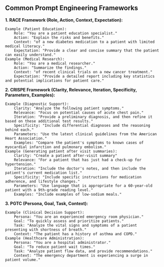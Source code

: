 ## Common Prompt Engineering Frameworks

**1. RACE Framework (Role, Action, Context, Expectation):**

    Example (Patient Education):
        Role: "You are a patient education specialist."
        Action: "Explain the risks and benefits."
        Context: "of a new diabetes medication to a patient with limited medical literacy."
        Expectation: "Provide a clear and concise summary that the patient can easily understand."
    Example (Medical Research):
        Role: "You are a medical researcher."
        Action: "Summarize the findings."
        Context: "of recent clinical trials on a new cancer treatment."
        Expectation: "Provide a detailed report including key statistics and potential implications for patient care."

**2. CRISPE Framework (Clarity, Relevance, Iteration, Specificity, Parameters, Examples):**

    Example (Diagnostic Support):
        Clarity: "Analyze the following patient symptoms."
        Relevance: "Focus on potential causes of acute chest pain."
        Iteration: "Provide a preliminary diagnosis, and then refine it based on these additional test results."
        Specificity: "Include differential diagnoses and the reasoning behind each."
        Parameters: "Use the latest clinical guidelines from the American Heart Association."
        Examples: "Compare the patient's symptoms to known cases of myocardial infarction and pulmonary embolism."
    Example (Generating patient after visit summaries):
        Clarity: "Create a patient after-visit summary"
        Relevance: "For a patient that has just had a check-up for hypertension."
        Iteration: "Include the doctor's notes, and then include the patient's current medication list."
        Specificity: "Include specific instructions for medication adherence, and lifestyle changes."
        Parameters: "Use language that is appropriate for a 60-year-old patient with a 9th-grade reading level."
        Examples: "Include examples of low-sodium meals."

**3. PGTC (Persona, Goal, Task, Context):**

    Example (Clinical Decision Support):
        Persona: "You are an experienced emergency room physician."
        Goal: "To quickly assess and prioritize patients."
        Task: "Analyze the vital signs and symptoms of a patient presenting with shortness of breath."
        Context: "The patient has a history of asthma and COPD."
    Example (Healthcare Administration):
        Persona: "You are a hospital administrator."
        Goal: "To reduce patient wait times."
        Task: "Analyze patient flow data, and provide recommendations."
        Context: "The emergency department is experiencing a surge in patient volume."
